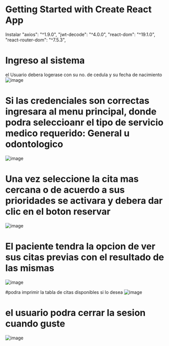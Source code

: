 # Getting Started with Create React App

Instalar
    "axios": "^1.9.0",
    "jwt-decode": "^4.0.0",
    "react-dom": "^19.1.0",
    "react-router-dom": "^7.5.3",

# Ingreso al sistema
el Usuario debera logerase con su no. de cedula y su fecha de nacimiento
![image](https://github.com/user-attachments/assets/795baf90-defb-4b4f-8c1e-930ea491d7fe)

# Si las credenciales son correctas ingresara al menu principal, donde podra seleccioanr el tipo de servicio medico requerido: General u odontologico
![image](https://github.com/user-attachments/assets/9b0c28fa-7d45-4b86-95f8-0b3204c4e9fb)


# Una vez seleccione la cita mas cercana o de acuerdo a sus prioridades se activara y debera dar clic en el boton reservar
![image](https://github.com/user-attachments/assets/cce08cd2-c9f2-477e-bfbd-9b835054a1e4)
# El paciente tendra la opcion de ver sus citas previas con el resultado de las mismas
![image](https://github.com/user-attachments/assets/55a732ed-a5fb-47d7-a03b-d8e3be14fb49)


#podra imprimir la tabla de citas disponibles si lo desea
![image](https://github.com/user-attachments/assets/6e5f7343-d9f8-4920-bd96-c7e351764a5c)
# el usuario podra cerrar la sesion cuando guste
![image](https://github.com/user-attachments/assets/083f81f0-4b51-4966-ab36-2bc78c124c4b)


